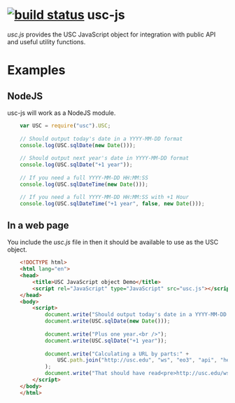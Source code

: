 [![build status](https://secure.travis-ci.org/uscwebservices/usc-js.png)](http://travis-ci.org/uscwebservices/usc-js)
usc-js
=======

_usc.js_ provides the USC JavaScript object for integration with public API and useful utility functions.

# Examples

## NodeJS

usc-js will work as a NodeJS module.

```JavaScript
    var USC = require("usc").USC;
    
    // Should output today's date in a YYYY-MM-DD format
    console.log(USC.sqlDate(new Date()));
    
    // Should output next year's date in YYYY-MM-DD format
    console.log(USC.sqlDate("+1 year"));
    
    // If you need a full YYYY-MM-DD HH:MM:SS
    console.log(USC.sqlDateTime(new Date()));

    // If you need a full YYYY-MM-DD HH:MM:SS with +1 Hour
    console.log(USC.sqlDateTime("+1 year", false, new Date()));
```

## In a web page

You include the _usc.js_ file in then it should be available to use as the USC object.

```HTML
    <!DOCTYPE html>
    <html lang="en">
    <head>
        <title>USC JavaScript object Demo</title>
        <script rel="JavaScript" type="JavaScript" src="usc.js"></script>
    </head>
    <body>
        <script>
            document.write("Should output today's date in a YYYY-MM-DD format.<br />");
            document.write(USC.sqlDate(new Date()));
            
            document.write("Plus one year.<br />");
            document.write(USC.sqlDate("+1 year"));
            
            document.write("Calculating a URL by parts:" +
            	USC.path.join("http://usc.edu", "ws", "eo3", "api", "help")
            );
            document.write("That should have read<pre>http://usc.edu/ws/eo3/api/help</pre>");
        </script>
    </body>
    </html>
```



